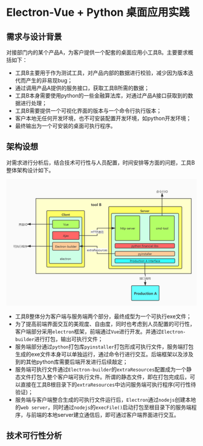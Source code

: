 # Electron-Vue + Python 桌面应用实践

## 需求与设计背景

对接部门内的某个产品A，为客户提供一个配套的桌面应用小工具B。主要要求概括如下：

* 工具B主要用于作为测试工具，对产品内部的数据进行校验，减少因为版本迭代而产生的非易现bug；
* 通过调用产品A提供的服务接口，获取工具B所需的数据；
* 工具B本身需要使用python的一些金融算法库，对通过产品A接口获取到的数据进行处理；
* 工具B需要提供一个可视化界面的版本与一个命令行执行版本；
* 客户本地无任何开发环境，也不可安装配置开发环境，如python开发环境；
* 最终输出为一个可安装的桌面可执行程序。

## 架构设想

对需求进行分析后，结合技术可行性与人员配置，时间安排等方面的问题，工具B整体架构设计如下。

![framework](../.gitbook/assets/framework.jpg)

* 工具B整体分为客户端与服务端两个部分，最终成型为一个可执行exe文件；
* 为了提高前端界面交互的美观度、自由度，同时也考虑到人员配置的可行性，客户端部分采用`electron`框架，前端通过`Vue`进行开发。并通过`Electron-builder`进行打包，输出可执行文件；
* 服务端部分通过`python`打包库`pyinstaller`打包形成可执行文件，服务端打包生成的exe文件本身可以单独运行，通过命令行进行交互。后端框架以及涉及到的其他python库需要后端开发进行后续敲定；
* 服务端可执行文件通过`Electron-builder`的`extraResources`配置成为一个静态文件打包入整个客户端可执行文件。所谓的静态文件，即在打包完成后，可以直接在工具B根目录下的`extraResources`中访问服务端可执行程序\(可行性待验证\)；
* 服务端与客户端整合生成的可执行文件运行后，`Electron`通过`nodejs`创建本地的`web server`，同时通过`nodejs`的`execFile()`启动打包至根目录下的服务端程序，与前端的本地server建立通信后，即可通过客户端界面进行交互。

## 技术可行性分析

